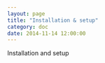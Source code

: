 ```yaml
---
layout: page
title: "Installation & setup"
category: doc
date: 2014-11-14 12:00:00
---
```


Installation and setup
